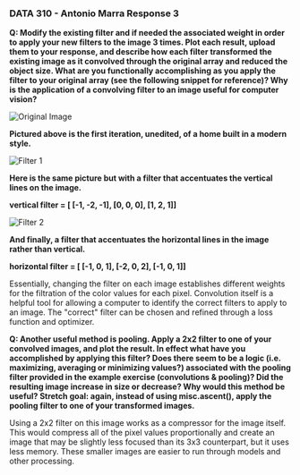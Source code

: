   ### DATA 310 - Antonio Marra Response 3 ###

  **Q: Modify the existing filter and if needed the associated weight in order to apply your new filters to the image 3
  times. Plot each result, upload them to your response, and describe how each filter transformed the existing image as 
  it convolved through the original array and reduced the object size. What are you functionally accomplishing as you 
  apply the filter to your original array (see the following snippet for reference)? Why is the application of a convolving
  filter to an image useful for computer vision?**

  ![Original Image](/DATA310/myplotOG.png)

  **Pictured above is the first iteration, unedited, of a home built in a modern style.**

  ![Filter 1](/DATA310/myplot1.png)

  **Here is the same picture but with a filter that accentuates the vertical lines on the image.**  

  **vertical filter = [ [-1, -2, -1], [0, 0, 0], [1, 2, 1]]**  

  ![Filter 2](/DATA310/myplot2.png)

  **And finally, a filter that accentuates the horizontal lines in the image rather than vertical.**  

  **horizontal filter = [ [-1, 0, 1], [-2, 0, 2], [-1, 0, 1]]**  

  Essentially, changing the filter on each image establishes different weights for the filtration of the color values for each pixel. 
  Convolution itself is a helpful tool for allowing a computer to identify the correct filters to apply to an image. The "correct"
  filter can be chosen and refined through a loss function and optimizer.  

  **Q: Another useful method is pooling. Apply a 2x2 filter to one of your convolved images, and plot the result. In effect what 
  have you accomplished by applying this filter? Does there seem to be a logic (i.e. maximizing, averaging or minimizing values?) 
  associated with the pooling filter provided in the example exercise (convolutions & pooling)? Did the resulting image increase 
  in size or decrease? Why would this method be useful? Stretch goal: again, instead of using misc.ascent(), apply the pooling 
  filter to one of your transformed images.**

  Using a 2x2 filter on this image works as a compressor for the image itself. This would compress all of the pixel values proportionally 
  and create an image that may be slightly less focused than its 3x3 counterpart, but it uses less memory. These smaller images are easier to 
  run through models and other processing. 
